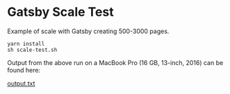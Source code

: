 # Gatsby Scale Test

Example of scale with Gatsby creating 500-3000 pages.

```
yarn install
sh scale-test.sh
```

Output from the above run on a MacBook Pro (16 GB, 13-inch, 2016) can be found here:

[output.txt](output.txt)
